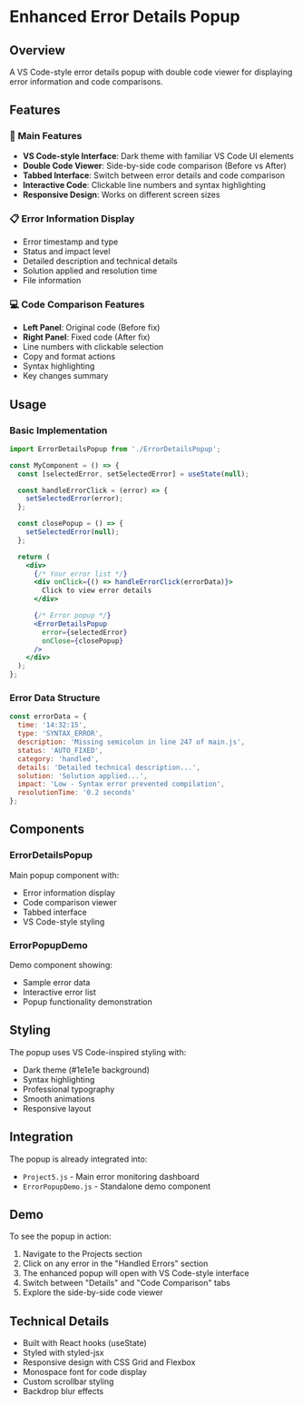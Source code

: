 # Enhanced Error Details Popup

## Overview
A VS Code-style error details popup with double code viewer for displaying error information and code comparisons.

## Features

### 🎯 Main Features
- **VS Code-style Interface**: Dark theme with familiar VS Code UI elements
- **Double Code Viewer**: Side-by-side code comparison (Before vs After)
- **Tabbed Interface**: Switch between error details and code comparison
- **Interactive Code**: Clickable line numbers and syntax highlighting
- **Responsive Design**: Works on different screen sizes

### 📋 Error Information Display
- Error timestamp and type
- Status and impact level
- Detailed description and technical details
- Solution applied and resolution time
- File information

### 💻 Code Comparison Features
- **Left Panel**: Original code (Before fix)
- **Right Panel**: Fixed code (After fix)
- Line numbers with clickable selection
- Copy and format actions
- Syntax highlighting
- Key changes summary

## Usage

### Basic Implementation
```jsx
import ErrorDetailsPopup from './ErrorDetailsPopup';

const MyComponent = () => {
  const [selectedError, setSelectedError] = useState(null);

  const handleErrorClick = (error) => {
    setSelectedError(error);
  };

  const closePopup = () => {
    setSelectedError(null);
  };

  return (
    <div>
      {/* Your error list */}
      <div onClick={() => handleErrorClick(errorData)}>
        Click to view error details
      </div>

      {/* Error popup */}
      <ErrorDetailsPopup 
        error={selectedError} 
        onClose={closePopup} 
      />
    </div>
  );
};
```

### Error Data Structure
```javascript
const errorData = {
  time: '14:32:15',
  type: 'SYNTAX_ERROR',
  description: 'Missing semicolon in line 247 of main.js',
  status: 'AUTO_FIXED',
  category: 'handled',
  details: 'Detailed technical description...',
  solution: 'Solution applied...',
  impact: 'Low - Syntax error prevented compilation',
  resolutionTime: '0.2 seconds'
};
```

## Components

### ErrorDetailsPopup
Main popup component with:
- Error information display
- Code comparison viewer
- Tabbed interface
- VS Code-style styling

### ErrorPopupDemo
Demo component showing:
- Sample error data
- Interactive error list
- Popup functionality demonstration

## Styling

The popup uses VS Code-inspired styling with:
- Dark theme (#1e1e1e background)
- Syntax highlighting
- Professional typography
- Smooth animations
- Responsive layout

## Integration

The popup is already integrated into:
- `Project5.js` - Main error monitoring dashboard
- `ErrorPopupDemo.js` - Standalone demo component

## Demo

To see the popup in action:
1. Navigate to the Projects section
2. Click on any error in the "Handled Errors" section
3. The enhanced popup will open with VS Code-style interface
4. Switch between "Details" and "Code Comparison" tabs
5. Explore the side-by-side code viewer

## Technical Details

- Built with React hooks (useState)
- Styled with styled-jsx
- Responsive design with CSS Grid and Flexbox
- Monospace font for code display
- Custom scrollbar styling
- Backdrop blur effects
